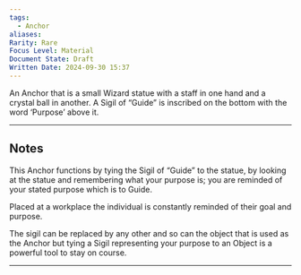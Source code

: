 ```yaml
---
tags:
  - Anchor
aliases: 
Rarity: Rare
Focus Level: Material
Document State: Draft
Written Date: 2024-09-30 15:37
---
```

An Anchor that is a small Wizard statue with a staff in one hand and a crystal ball in another. A Sigil of “Guide” is inscribed on the bottom with the word ‘Purpose’ above it. 
- - -
## Notes
This Anchor functions by tying the Sigil of “Guide” to the statue, by looking at the statue and remembering what your purpose is; you are reminded of your stated purpose which is to Guide. 

Placed at a workplace the individual is constantly reminded of their goal and purpose.


The sigil can be replaced by any other and so can the object that is used as the Anchor but tying a Sigil representing your purpose to an Object is a powerful tool to stay on course.
- - -
